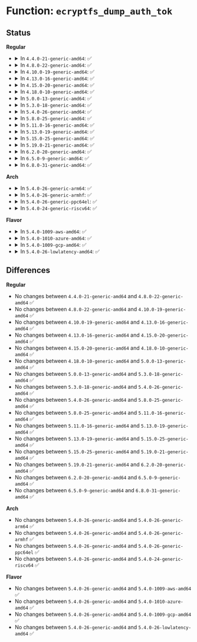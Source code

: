 # Function: <code>ecryptfs_dump_auth_tok</code>

## Status
<b>Regular</b>
<ul>
<li>
<details>
<summary>In <code>4.4.0-21-generic-amd64</code>: ✅</summary>

```c
void ecryptfs_dump_auth_tok(struct ecryptfs_auth_tok * auth_tok)
```

```json
{
  "name": "ecryptfs_dump_auth_tok",
  "collision_type": "Unique Global",
  "inline_type": "No",
  "funcs": [
    {
      "addr": 18446744071582036272,
      "name": "ecryptfs_dump_auth_tok",
      "external": true,
      "loc": "fs/ecryptfs/debug.c:32",
      "file": "fs/ecryptfs/debug.c",
      "inline": "seen, unknown",
      "caller_inline": [],
      "caller_func": [
        "fs/ecryptfs/keystore.c:ecryptfs_parse_packet_set"
      ]
    }
  ],
  "symbols": [
    {
      "addr": 18446744071582036272,
      "name": "ecryptfs_dump_auth_tok",
      "section": ".text",
      "bind": "STB_GLOBAL",
      "size": 567
    }
  ]
}
```
</details>
</li>
<li>
<details>
<summary>In <code>4.8.0-22-generic-amd64</code>: ✅</summary>

```c
void ecryptfs_dump_auth_tok(struct ecryptfs_auth_tok * auth_tok)
```

```json
{
  "name": "ecryptfs_dump_auth_tok",
  "collision_type": "Unique Global",
  "inline_type": "No",
  "funcs": [
    {
      "addr": 18446744071582249872,
      "name": "ecryptfs_dump_auth_tok",
      "external": true,
      "loc": "fs/ecryptfs/debug.c:32",
      "file": "fs/ecryptfs/debug.c",
      "inline": "seen, unknown",
      "caller_inline": [],
      "caller_func": [
        "fs/ecryptfs/keystore.c:ecryptfs_parse_packet_set"
      ]
    }
  ],
  "symbols": [
    {
      "addr": 18446744071582249872,
      "name": "ecryptfs_dump_auth_tok",
      "section": ".text",
      "bind": "STB_GLOBAL",
      "size": 567
    }
  ]
}
```
</details>
</li>
<li>
<details>
<summary>In <code>4.10.0-19-generic-amd64</code>: ✅</summary>

```c
void ecryptfs_dump_auth_tok(struct ecryptfs_auth_tok * auth_tok)
```

```json
{
  "name": "ecryptfs_dump_auth_tok",
  "collision_type": "Unique Global",
  "inline_type": "No",
  "funcs": [
    {
      "addr": 18446744071582339344,
      "name": "ecryptfs_dump_auth_tok",
      "external": true,
      "loc": "fs/ecryptfs/debug.c:32",
      "file": "fs/ecryptfs/debug.c",
      "inline": "seen, unknown",
      "caller_inline": [],
      "caller_func": [
        "fs/ecryptfs/keystore.c:ecryptfs_parse_packet_set"
      ]
    }
  ],
  "symbols": [
    {
      "addr": 18446744071582339344,
      "name": "ecryptfs_dump_auth_tok",
      "section": ".text",
      "bind": "STB_GLOBAL",
      "size": 567
    }
  ]
}
```
</details>
</li>
<li>
<details>
<summary>In <code>4.13.0-16-generic-amd64</code>: ✅</summary>

```c
void ecryptfs_dump_auth_tok(struct ecryptfs_auth_tok * auth_tok)
```

```json
{
  "name": "ecryptfs_dump_auth_tok",
  "collision_type": "Unique Global",
  "inline_type": "No",
  "funcs": [
    {
      "addr": 18446744071582424288,
      "name": "ecryptfs_dump_auth_tok",
      "external": true,
      "loc": "fs/ecryptfs/debug.c:32",
      "file": "fs/ecryptfs/debug.c",
      "inline": "seen, unknown",
      "caller_inline": [],
      "caller_func": [
        "fs/ecryptfs/keystore.c:ecryptfs_parse_packet_set"
      ]
    }
  ],
  "symbols": [
    {
      "addr": 18446744071582424288,
      "name": "ecryptfs_dump_auth_tok",
      "section": ".text",
      "bind": "STB_GLOBAL",
      "size": 587
    }
  ]
}
```
</details>
</li>
<li>
<details>
<summary>In <code>4.15.0-20-generic-amd64</code>: ✅</summary>

```c
void ecryptfs_dump_auth_tok(struct ecryptfs_auth_tok * auth_tok)
```

```json
{
  "name": "ecryptfs_dump_auth_tok",
  "collision_type": "Unique Global",
  "inline_type": "No",
  "funcs": [
    {
      "addr": 18446744071582574752,
      "name": "ecryptfs_dump_auth_tok",
      "external": true,
      "loc": "fs/ecryptfs/debug.c:32",
      "file": "fs/ecryptfs/debug.c",
      "inline": "seen, unknown",
      "caller_inline": [],
      "caller_func": [
        "fs/ecryptfs/keystore.c:ecryptfs_parse_packet_set"
      ]
    }
  ],
  "symbols": [
    {
      "addr": 18446744071582574752,
      "name": "ecryptfs_dump_auth_tok",
      "section": ".text",
      "bind": "STB_GLOBAL",
      "size": 590
    }
  ]
}
```
</details>
</li>
<li>
<details>
<summary>In <code>4.18.0-10-generic-amd64</code>: ✅</summary>

```c
void ecryptfs_dump_auth_tok(struct ecryptfs_auth_tok * auth_tok)
```

```json
{
  "name": "ecryptfs_dump_auth_tok",
  "collision_type": "Unique Global",
  "inline_type": "No",
  "funcs": [
    {
      "addr": 18446744071582767344,
      "name": "ecryptfs_dump_auth_tok",
      "external": true,
      "loc": "fs/ecryptfs/debug.c:32",
      "file": "fs/ecryptfs/debug.c",
      "inline": "seen, unknown",
      "caller_inline": [],
      "caller_func": [
        "fs/ecryptfs/keystore.c:ecryptfs_parse_packet_set"
      ]
    }
  ],
  "symbols": [
    {
      "addr": 18446744071582767344,
      "name": "ecryptfs_dump_auth_tok",
      "section": ".text",
      "bind": "STB_GLOBAL",
      "size": 581
    }
  ]
}
```
</details>
</li>
<li>
<details>
<summary>In <code>5.0.0-13-generic-amd64</code>: ✅</summary>

```c
void ecryptfs_dump_auth_tok(struct ecryptfs_auth_tok * auth_tok)
```

```json
{
  "name": "ecryptfs_dump_auth_tok",
  "collision_type": "Unique Global",
  "inline_type": "No",
  "funcs": [
    {
      "addr": 18446744071582871344,
      "name": "ecryptfs_dump_auth_tok",
      "external": true,
      "loc": "fs/ecryptfs/debug.c:32",
      "file": "fs/ecryptfs/debug.c",
      "inline": "seen, unknown",
      "caller_inline": [],
      "caller_func": [
        "fs/ecryptfs/keystore.c:ecryptfs_parse_packet_set"
      ]
    }
  ],
  "symbols": [
    {
      "addr": 18446744071582871344,
      "name": "ecryptfs_dump_auth_tok",
      "section": ".text",
      "bind": "STB_GLOBAL",
      "size": 581
    }
  ]
}
```
</details>
</li>
<li>
<details>
<summary>In <code>5.3.0-18-generic-amd64</code>: ✅</summary>

```c
void ecryptfs_dump_auth_tok(struct ecryptfs_auth_tok * auth_tok)
```

```json
{
  "name": "ecryptfs_dump_auth_tok",
  "collision_type": "Unique Global",
  "inline_type": "No",
  "funcs": [
    {
      "addr": 18446744071583045872,
      "name": "ecryptfs_dump_auth_tok",
      "external": true,
      "loc": "fs/ecryptfs/debug.c:18",
      "file": "fs/ecryptfs/debug.c",
      "inline": "seen, unknown",
      "caller_inline": [],
      "caller_func": [
        "fs/ecryptfs/keystore.c:ecryptfs_parse_packet_set"
      ]
    }
  ],
  "symbols": [
    {
      "addr": 18446744071583045872,
      "name": "ecryptfs_dump_auth_tok",
      "section": ".text",
      "bind": "STB_GLOBAL",
      "size": 581
    }
  ]
}
```
</details>
</li>
<li>
<details>
<summary>In <code>5.4.0-26-generic-amd64</code>: ✅</summary>

```c
void ecryptfs_dump_auth_tok(struct ecryptfs_auth_tok * auth_tok)
```

```json
{
  "name": "ecryptfs_dump_auth_tok",
  "collision_type": "Unique Global",
  "inline_type": "No",
  "funcs": [
    {
      "addr": 18446744071583152096,
      "name": "ecryptfs_dump_auth_tok",
      "external": true,
      "loc": "fs/ecryptfs/debug.c:18",
      "file": "fs/ecryptfs/debug.c",
      "inline": "seen, unknown",
      "caller_inline": [],
      "caller_func": [
        "fs/ecryptfs/keystore.c:ecryptfs_parse_packet_set"
      ]
    }
  ],
  "symbols": [
    {
      "addr": 18446744071583152096,
      "name": "ecryptfs_dump_auth_tok",
      "section": ".text",
      "bind": "STB_GLOBAL",
      "size": 581
    }
  ]
}
```
</details>
</li>
<li>
<details>
<summary>In <code>5.8.0-25-generic-amd64</code>: ✅</summary>

```c
void ecryptfs_dump_auth_tok(struct ecryptfs_auth_tok * auth_tok)
```

```json
{
  "name": "ecryptfs_dump_auth_tok",
  "collision_type": "Unique Global",
  "inline_type": "No",
  "funcs": [
    {
      "addr": 18446744071583474320,
      "name": "ecryptfs_dump_auth_tok",
      "external": true,
      "loc": "fs/ecryptfs/debug.c:18",
      "file": "fs/ecryptfs/debug.c",
      "inline": "seen, unknown",
      "caller_inline": [],
      "caller_func": [
        "fs/ecryptfs/keystore.c:ecryptfs_parse_packet_set"
      ]
    }
  ],
  "symbols": [
    {
      "addr": 18446744071583474320,
      "name": "ecryptfs_dump_auth_tok",
      "section": ".text",
      "bind": "STB_GLOBAL",
      "size": 659
    }
  ]
}
```
</details>
</li>
<li>
<details>
<summary>In <code>5.11.0-16-generic-amd64</code>: ✅</summary>

```c
void ecryptfs_dump_auth_tok(struct ecryptfs_auth_tok * auth_tok)
```

```json
{
  "name": "ecryptfs_dump_auth_tok",
  "collision_type": "Unique Global",
  "inline_type": "No",
  "funcs": [
    {
      "addr": 18446744071583583488,
      "name": "ecryptfs_dump_auth_tok",
      "external": true,
      "loc": "fs/ecryptfs/debug.c:18",
      "file": "fs/ecryptfs/debug.c",
      "inline": "seen, unknown",
      "caller_inline": [],
      "caller_func": [
        "fs/ecryptfs/keystore.c:ecryptfs_parse_packet_set"
      ]
    }
  ],
  "symbols": [
    {
      "addr": 18446744071583583488,
      "name": "ecryptfs_dump_auth_tok",
      "section": ".text",
      "bind": "STB_GLOBAL",
      "size": 659
    }
  ]
}
```
</details>
</li>
<li>
<details>
<summary>In <code>5.13.0-19-generic-amd64</code>: ✅</summary>

```c
void ecryptfs_dump_auth_tok(struct ecryptfs_auth_tok * auth_tok)
```

```json
{
  "name": "ecryptfs_dump_auth_tok",
  "collision_type": "Unique Global",
  "inline_type": "No",
  "funcs": [
    {
      "addr": 18446744071583606704,
      "name": "ecryptfs_dump_auth_tok",
      "external": true,
      "loc": "fs/ecryptfs/debug.c:18",
      "file": "fs/ecryptfs/debug.c",
      "inline": "seen, unknown",
      "caller_inline": [],
      "caller_func": [
        "fs/ecryptfs/keystore.c:ecryptfs_parse_packet_set"
      ]
    }
  ],
  "symbols": [
    {
      "addr": 18446744071583606704,
      "name": "ecryptfs_dump_auth_tok",
      "section": ".text",
      "bind": "STB_GLOBAL",
      "size": 659
    }
  ]
}
```
</details>
</li>
<li>
<details>
<summary>In <code>5.15.0-25-generic-amd64</code>: ✅</summary>

```c
void ecryptfs_dump_auth_tok(struct ecryptfs_auth_tok * auth_tok)
```

```json
{
  "name": "ecryptfs_dump_auth_tok",
  "collision_type": "Unique Global",
  "inline_type": "No",
  "funcs": [
    {
      "addr": 18446744071583965104,
      "name": "ecryptfs_dump_auth_tok",
      "external": true,
      "loc": "fs/ecryptfs/debug.c:18",
      "file": "fs/ecryptfs/debug.c",
      "inline": "seen, unknown",
      "caller_inline": [],
      "caller_func": [
        "fs/ecryptfs/keystore.c:ecryptfs_parse_packet_set"
      ]
    }
  ],
  "symbols": [
    {
      "addr": 18446744071583965104,
      "name": "ecryptfs_dump_auth_tok",
      "section": ".text",
      "bind": "STB_GLOBAL",
      "size": 659
    }
  ]
}
```
</details>
</li>
<li>
<details>
<summary>In <code>5.19.0-21-generic-amd64</code>: ✅</summary>

```c
void ecryptfs_dump_auth_tok(struct ecryptfs_auth_tok * auth_tok)
```

```json
{
  "name": "ecryptfs_dump_auth_tok",
  "collision_type": "Unique Global",
  "inline_type": "No",
  "funcs": [
    {
      "addr": 18446744071584547296,
      "name": "ecryptfs_dump_auth_tok",
      "external": true,
      "loc": "fs/ecryptfs/debug.c:18",
      "file": "fs/ecryptfs/debug.c",
      "inline": "seen, unknown",
      "caller_inline": [],
      "caller_func": [
        "fs/ecryptfs/keystore.c:ecryptfs_parse_packet_set"
      ]
    }
  ],
  "symbols": [
    {
      "addr": 18446744071584547296,
      "name": "ecryptfs_dump_auth_tok",
      "section": ".text",
      "bind": "STB_GLOBAL",
      "size": 697
    }
  ]
}
```
</details>
</li>
<li>
<details>
<summary>In <code>6.2.0-20-generic-amd64</code>: ✅</summary>

```c
void ecryptfs_dump_auth_tok(struct ecryptfs_auth_tok * auth_tok)
```

```json
{
  "name": "ecryptfs_dump_auth_tok",
  "collision_type": "Unique Global",
  "inline_type": "No",
  "funcs": [
    {
      "addr": 18446744071585222880,
      "name": "ecryptfs_dump_auth_tok",
      "external": true,
      "loc": "fs/ecryptfs/debug.c:18",
      "file": "fs/ecryptfs/debug.c",
      "inline": "seen, unknown",
      "caller_inline": [],
      "caller_func": [
        "fs/ecryptfs/keystore.c:ecryptfs_parse_packet_set"
      ]
    }
  ],
  "symbols": [
    {
      "addr": 18446744071585222880,
      "name": "ecryptfs_dump_auth_tok",
      "section": ".text",
      "bind": "STB_GLOBAL",
      "size": 697
    }
  ]
}
```
</details>
</li>
<li>
<details>
<summary>In <code>6.5.0-9-generic-amd64</code>: ✅</summary>

```c
void ecryptfs_dump_auth_tok(struct ecryptfs_auth_tok * auth_tok)
```

```json
{
  "name": "ecryptfs_dump_auth_tok",
  "collision_type": "Unique Global",
  "inline_type": "No",
  "funcs": [
    {
      "addr": 18446744071585452400,
      "name": "ecryptfs_dump_auth_tok",
      "external": true,
      "loc": "fs/ecryptfs/debug.c:18",
      "file": "fs/ecryptfs/debug.c",
      "inline": "seen, unknown",
      "caller_inline": [],
      "caller_func": [
        "fs/ecryptfs/keystore.c:ecryptfs_parse_packet_set"
      ]
    }
  ],
  "symbols": [
    {
      "addr": 18446744071585452400,
      "name": "ecryptfs_dump_auth_tok",
      "section": ".text",
      "bind": "STB_GLOBAL",
      "size": 697
    }
  ]
}
```
</details>
</li>
<li>
<details>
<summary>In <code>6.8.0-31-generic-amd64</code>: ✅</summary>

```c
void ecryptfs_dump_auth_tok(struct ecryptfs_auth_tok * auth_tok)
```

```json
{
  "name": "ecryptfs_dump_auth_tok",
  "collision_type": "Unique Global",
  "inline_type": "No",
  "funcs": [
    {
      "addr": 18446744071585687200,
      "name": "ecryptfs_dump_auth_tok",
      "external": true,
      "loc": "fs/ecryptfs/debug.c:18",
      "file": "fs/ecryptfs/debug.c",
      "inline": "seen, unknown",
      "caller_inline": [],
      "caller_func": [
        "fs/ecryptfs/keystore.c:ecryptfs_parse_packet_set"
      ]
    }
  ],
  "symbols": [
    {
      "addr": 18446744071585687200,
      "name": "ecryptfs_dump_auth_tok",
      "section": ".text",
      "bind": "STB_GLOBAL",
      "size": 697
    }
  ]
}
```
</details>
</li>
</ul>
<b>Arch</b>
<ul>
<li>
<details>
<summary>In <code>5.4.0-26-generic-arm64</code>: ✅</summary>

```c
void ecryptfs_dump_auth_tok(struct ecryptfs_auth_tok * auth_tok)
```

```json
{
  "name": "ecryptfs_dump_auth_tok",
  "collision_type": "Unique Global",
  "inline_type": "No",
  "funcs": [
    {
      "addr": 18446603336494861376,
      "name": "ecryptfs_dump_auth_tok",
      "external": true,
      "loc": "fs/ecryptfs/debug.c:18",
      "file": "fs/ecryptfs/debug.c",
      "inline": "seen, unknown",
      "caller_inline": [],
      "caller_func": [
        "fs/ecryptfs/keystore.c:ecryptfs_parse_packet_set"
      ]
    }
  ],
  "symbols": [
    {
      "addr": 18446603336494861376,
      "name": "ecryptfs_dump_auth_tok",
      "section": ".text",
      "bind": "STB_GLOBAL",
      "size": 572
    }
  ]
}
```
</details>
</li>
<li>
<details>
<summary>In <code>5.4.0-26-generic-armhf</code>: ✅</summary>

```c
void ecryptfs_dump_auth_tok(struct ecryptfs_auth_tok * auth_tok)
```

```json
{
  "name": "ecryptfs_dump_auth_tok",
  "collision_type": "Unique Global",
  "inline_type": "No",
  "funcs": [
    {
      "addr": 3228279436,
      "name": "ecryptfs_dump_auth_tok",
      "external": true,
      "loc": "fs/ecryptfs/debug.c:18",
      "file": "fs/ecryptfs/debug.c",
      "inline": "seen, unknown",
      "caller_inline": [],
      "caller_func": [
        "fs/ecryptfs/keystore.c:ecryptfs_parse_packet_set"
      ]
    }
  ],
  "symbols": [
    {
      "addr": 3228279436,
      "name": "ecryptfs_dump_auth_tok",
      "section": ".text",
      "bind": "STB_GLOBAL",
      "size": 644
    }
  ]
}
```
</details>
</li>
<li>
<details>
<summary>In <code>5.4.0-26-generic-ppc64el</code>: ✅</summary>

```c
void ecryptfs_dump_auth_tok(struct ecryptfs_auth_tok * auth_tok)
```

```json
{
  "name": "ecryptfs_dump_auth_tok",
  "collision_type": "Unique Global",
  "inline_type": "No",
  "funcs": [
    {
      "addr": 13835058055288716576,
      "name": "ecryptfs_dump_auth_tok",
      "external": true,
      "loc": "fs/ecryptfs/debug.c:18",
      "file": "fs/ecryptfs/debug.c",
      "inline": "seen, unknown",
      "caller_inline": [],
      "caller_func": [
        "fs/ecryptfs/keystore.c:ecryptfs_parse_packet_set"
      ]
    }
  ],
  "symbols": [
    {
      "addr": 13835058055288716576,
      "name": "ecryptfs_dump_auth_tok",
      "section": ".text",
      "bind": "STB_GLOBAL",
      "size": 780
    }
  ]
}
```
</details>
</li>
<li>
<details>
<summary>In <code>5.4.0-24-generic-riscv64</code>: ✅</summary>

```c
void ecryptfs_dump_auth_tok(struct ecryptfs_auth_tok * auth_tok)
```

```json
{
  "name": "ecryptfs_dump_auth_tok",
  "collision_type": "Unique Global",
  "inline_type": "No",
  "funcs": [
    {
      "addr": 18446743936274182876,
      "name": "ecryptfs_dump_auth_tok",
      "external": true,
      "loc": "fs/ecryptfs/debug.c:18",
      "file": "fs/ecryptfs/debug.c",
      "inline": "seen, unknown",
      "caller_inline": [],
      "caller_func": [
        "fs/ecryptfs/keystore.c:ecryptfs_parse_packet_set"
      ]
    }
  ],
  "symbols": [
    {
      "addr": 18446743936274182876,
      "name": "ecryptfs_dump_auth_tok",
      "section": ".text",
      "bind": "STB_GLOBAL",
      "size": 800
    }
  ]
}
```
</details>
</li>
</ul>
<b>Flavor</b>
<ul>
<li>
<details>
<summary>In <code>5.4.0-1009-aws-amd64</code>: ✅</summary>

```c
void ecryptfs_dump_auth_tok(struct ecryptfs_auth_tok * auth_tok)
```

```json
{
  "name": "ecryptfs_dump_auth_tok",
  "collision_type": "Unique Global",
  "inline_type": "No",
  "funcs": [
    {
      "addr": 18446744071583120832,
      "name": "ecryptfs_dump_auth_tok",
      "external": true,
      "loc": "fs/ecryptfs/debug.c:18",
      "file": "fs/ecryptfs/debug.c",
      "inline": "seen, unknown",
      "caller_inline": [],
      "caller_func": [
        "fs/ecryptfs/keystore.c:ecryptfs_parse_packet_set"
      ]
    }
  ],
  "symbols": [
    {
      "addr": 18446744071583120832,
      "name": "ecryptfs_dump_auth_tok",
      "section": ".text",
      "bind": "STB_GLOBAL",
      "size": 581
    }
  ]
}
```
</details>
</li>
<li>
<details>
<summary>In <code>5.4.0-1010-azure-amd64</code>: ✅</summary>

```c
void ecryptfs_dump_auth_tok(struct ecryptfs_auth_tok * auth_tok)
```

```json
{
  "name": "ecryptfs_dump_auth_tok",
  "collision_type": "Unique Global",
  "inline_type": "No",
  "funcs": [
    {
      "addr": 18446744071583057984,
      "name": "ecryptfs_dump_auth_tok",
      "external": true,
      "loc": "fs/ecryptfs/debug.c:18",
      "file": "fs/ecryptfs/debug.c",
      "inline": "seen, unknown",
      "caller_inline": [],
      "caller_func": [
        "fs/ecryptfs/keystore.c:ecryptfs_parse_packet_set"
      ]
    }
  ],
  "symbols": [
    {
      "addr": 18446744071583057984,
      "name": "ecryptfs_dump_auth_tok",
      "section": ".text",
      "bind": "STB_GLOBAL",
      "size": 581
    }
  ]
}
```
</details>
</li>
<li>
<details>
<summary>In <code>5.4.0-1009-gcp-amd64</code>: ✅</summary>

```c
void ecryptfs_dump_auth_tok(struct ecryptfs_auth_tok * auth_tok)
```

```json
{
  "name": "ecryptfs_dump_auth_tok",
  "collision_type": "Unique Global",
  "inline_type": "No",
  "funcs": [
    {
      "addr": 18446744071583109440,
      "name": "ecryptfs_dump_auth_tok",
      "external": true,
      "loc": "fs/ecryptfs/debug.c:18",
      "file": "fs/ecryptfs/debug.c",
      "inline": "seen, unknown",
      "caller_inline": [],
      "caller_func": [
        "fs/ecryptfs/keystore.c:ecryptfs_parse_packet_set"
      ]
    }
  ],
  "symbols": [
    {
      "addr": 18446744071583109440,
      "name": "ecryptfs_dump_auth_tok",
      "section": ".text",
      "bind": "STB_GLOBAL",
      "size": 581
    }
  ]
}
```
</details>
</li>
<li>
<details>
<summary>In <code>5.4.0-26-lowlatency-amd64</code>: ✅</summary>

```c
void ecryptfs_dump_auth_tok(struct ecryptfs_auth_tok * auth_tok)
```

```json
{
  "name": "ecryptfs_dump_auth_tok",
  "collision_type": "Unique Global",
  "inline_type": "No",
  "funcs": [
    {
      "addr": 18446744071583198640,
      "name": "ecryptfs_dump_auth_tok",
      "external": true,
      "loc": "fs/ecryptfs/debug.c:18",
      "file": "fs/ecryptfs/debug.c",
      "inline": "seen, unknown",
      "caller_inline": [],
      "caller_func": [
        "fs/ecryptfs/keystore.c:ecryptfs_parse_packet_set"
      ]
    }
  ],
  "symbols": [
    {
      "addr": 18446744071583198640,
      "name": "ecryptfs_dump_auth_tok",
      "section": ".text",
      "bind": "STB_GLOBAL",
      "size": 581
    }
  ]
}
```
</details>
</li>
</ul>

## Differences
<b>Regular</b>
<ul>
<li>
No changes between <code>4.4.0-21-generic-amd64</code> and <code>4.8.0-22-generic-amd64</code> ✅
</li>
<li>
No changes between <code>4.8.0-22-generic-amd64</code> and <code>4.10.0-19-generic-amd64</code> ✅
</li>
<li>
No changes between <code>4.10.0-19-generic-amd64</code> and <code>4.13.0-16-generic-amd64</code> ✅
</li>
<li>
No changes between <code>4.13.0-16-generic-amd64</code> and <code>4.15.0-20-generic-amd64</code> ✅
</li>
<li>
No changes between <code>4.15.0-20-generic-amd64</code> and <code>4.18.0-10-generic-amd64</code> ✅
</li>
<li>
No changes between <code>4.18.0-10-generic-amd64</code> and <code>5.0.0-13-generic-amd64</code> ✅
</li>
<li>
No changes between <code>5.0.0-13-generic-amd64</code> and <code>5.3.0-18-generic-amd64</code> ✅
</li>
<li>
No changes between <code>5.3.0-18-generic-amd64</code> and <code>5.4.0-26-generic-amd64</code> ✅
</li>
<li>
No changes between <code>5.4.0-26-generic-amd64</code> and <code>5.8.0-25-generic-amd64</code> ✅
</li>
<li>
No changes between <code>5.8.0-25-generic-amd64</code> and <code>5.11.0-16-generic-amd64</code> ✅
</li>
<li>
No changes between <code>5.11.0-16-generic-amd64</code> and <code>5.13.0-19-generic-amd64</code> ✅
</li>
<li>
No changes between <code>5.13.0-19-generic-amd64</code> and <code>5.15.0-25-generic-amd64</code> ✅
</li>
<li>
No changes between <code>5.15.0-25-generic-amd64</code> and <code>5.19.0-21-generic-amd64</code> ✅
</li>
<li>
No changes between <code>5.19.0-21-generic-amd64</code> and <code>6.2.0-20-generic-amd64</code> ✅
</li>
<li>
No changes between <code>6.2.0-20-generic-amd64</code> and <code>6.5.0-9-generic-amd64</code> ✅
</li>
<li>
No changes between <code>6.5.0-9-generic-amd64</code> and <code>6.8.0-31-generic-amd64</code> ✅
</li>
</ul>
<b>Arch</b>
<ul>
<li>
No changes between <code>5.4.0-26-generic-amd64</code> and <code>5.4.0-26-generic-arm64</code> ✅
</li>
<li>
No changes between <code>5.4.0-26-generic-amd64</code> and <code>5.4.0-26-generic-armhf</code> ✅
</li>
<li>
No changes between <code>5.4.0-26-generic-amd64</code> and <code>5.4.0-26-generic-ppc64el</code> ✅
</li>
<li>
No changes between <code>5.4.0-26-generic-amd64</code> and <code>5.4.0-24-generic-riscv64</code> ✅
</li>
</ul>
<b>Flavor</b>
<ul>
<li>
No changes between <code>5.4.0-26-generic-amd64</code> and <code>5.4.0-1009-aws-amd64</code> ✅
</li>
<li>
No changes between <code>5.4.0-26-generic-amd64</code> and <code>5.4.0-1010-azure-amd64</code> ✅
</li>
<li>
No changes between <code>5.4.0-26-generic-amd64</code> and <code>5.4.0-1009-gcp-amd64</code> ✅
</li>
<li>
No changes between <code>5.4.0-26-generic-amd64</code> and <code>5.4.0-26-lowlatency-amd64</code> ✅
</li>
</ul>
